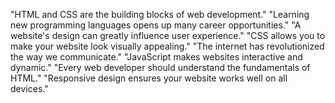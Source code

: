 "HTML and CSS are the building blocks of web development."
"Learning new programming languages opens up many career opportunities."
"A website's design can greatly influence user experience."
"CSS allows you to make your website look visually appealing."
"The internet has revolutionized the way we communicate."
"JavaScript makes websites interactive and dynamic."
"Every web developer should understand the fundamentals of HTML."
"Responsive design ensures your website works well on all devices."

